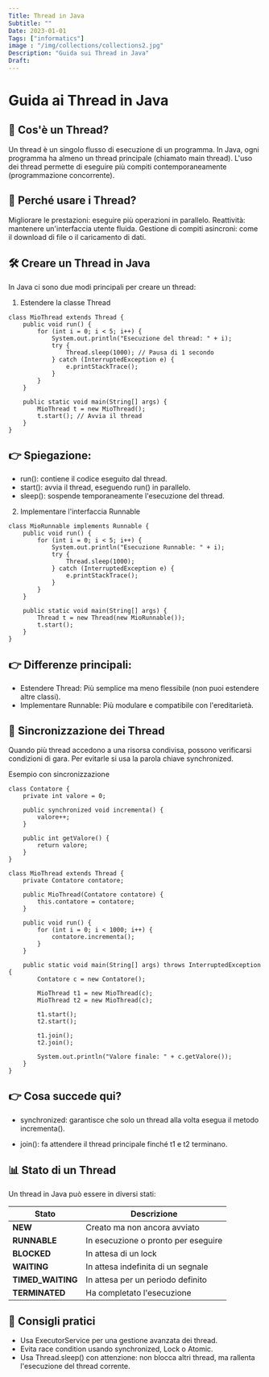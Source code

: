 ```yaml
---
Title: Thread in Java
Subtitle: ""
Date: 2023-01-01
Tags: ["informatics"]
image : "/img/collections/collections2.jpg"
Description: "Guida sui Thread in Java"
Draft: 
---
```


# Guida ai Thread in Java

## 🧵 Cos'è un Thread?

Un thread è un singolo flusso di esecuzione di un programma. In Java, ogni programma ha almeno un thread principale (chiamato main thread). L'uso dei thread permette di eseguire più compiti contemporaneamente (programmazione concorrente).

## 📝 Perché usare i Thread?

Migliorare le prestazioni: eseguire più operazioni in parallelo.
Reattività: mantenere un'interfaccia utente fluida.
Gestione di compiti asincroni: come il download di file o il caricamento di dati.

## 🛠️ Creare un Thread in Java

In Java ci sono due modi principali per creare un thread:

1. Estendere la classe Thread

```
class MioThread extends Thread {
    public void run() {
        for (int i = 0; i < 5; i++) {
            System.out.println("Esecuzione del thread: " + i);
            try {
                Thread.sleep(1000); // Pausa di 1 secondo
            } catch (InterruptedException e) {
                e.printStackTrace();
            }
        }
    }

    public static void main(String[] args) {
        MioThread t = new MioThread();
        t.start(); // Avvia il thread
    }
}
```

## 👉 Spiegazione:

- run(): contiene il codice eseguito dal thread.
- start(): avvia il thread, eseguendo run() in parallelo.
- sleep(): sospende temporaneamente l'esecuzione del thread.

2. Implementare l'interfaccia Runnable

```
class MioRunnable implements Runnable {
    public void run() {
        for (int i = 0; i < 5; i++) {
            System.out.println("Esecuzione Runnable: " + i);
            try {
                Thread.sleep(1000);
            } catch (InterruptedException e) {
                e.printStackTrace();
            }
        }
    }

    public static void main(String[] args) {
        Thread t = new Thread(new MioRunnable());
        t.start();
    }
}

```

## 👉 Differenze principali:

- Estendere Thread: Più semplice ma meno flessibile (non puoi estendere altre classi).
- Implementare Runnable: Più modulare e compatibile con l'ereditarietà.

## 🔄 Sincronizzazione dei Thread

Quando più thread accedono a una risorsa condivisa, possono verificarsi condizioni di gara. Per evitarle si usa la parola chiave synchronized.

Esempio con sincronizzazione

```
class Contatore {
    private int valore = 0;

    public synchronized void incrementa() {
        valore++;
    }

    public int getValore() {
        return valore;
    }
}

class MioThread extends Thread {
    private Contatore contatore;

    public MioThread(Contatore contatore) {
        this.contatore = contatore;
    }

    public void run() {
        for (int i = 0; i < 1000; i++) {
            contatore.incrementa();
        }
    }

    public static void main(String[] args) throws InterruptedException {
        Contatore c = new Contatore();

        MioThread t1 = new MioThread(c);
        MioThread t2 = new MioThread(c);

        t1.start();
        t2.start();

        t1.join();
        t2.join();

        System.out.println("Valore finale: " + c.getValore());
    }
}
```

## 👉 Cosa succede qui?

- synchronized: garantisce che solo un thread alla volta esegua il metodo incrementa().

- join(): fa attendere il thread principale finché t1 e t2 terminano.

## 📊 Stato di un Thread

Un thread in Java può essere in diversi stati:

| Stato             | Descrizione                           |
|-------------------|---------------------------------------|
| **NEW**          | Creato ma non ancora avviato          |
| **RUNNABLE**     | In esecuzione o pronto per eseguire   |
| **BLOCKED**      | In attesa di un lock                  |
| **WAITING**      | In attesa indefinita di un segnale    |
| **TIMED_WAITING**| In attesa per un periodo definito     |
| **TERMINATED**   | Ha completato l'esecuzione   

## 📌 Consigli pratici

- Usa ExecutorService per una gestione avanzata dei thread.
- Evita race condition usando synchronized, Lock o Atomic.
- Usa Thread.sleep() con attenzione: non blocca altri thread, ma rallenta l'esecuzione del thread corrente.
